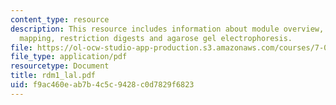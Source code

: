 ```yaml
---
content_type: resource
description: This resource includes information about module overview, restriction
  mapping, restriction digests and agarose gel electrophoresis.
file: https://ol-ocw-studio-app-production.s3.amazonaws.com/courses/7-02-experimental-biology-communication-spring-2005/f9ac460eab7b4c5c9428c0d7829f6823_rdm1_lal.pdf
file_type: application/pdf
resourcetype: Document
title: rdm1_lal.pdf
uid: f9ac460e-ab7b-4c5c-9428-c0d7829f6823
---
```

